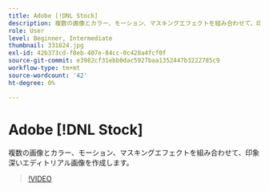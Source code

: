 ```yaml
---
title: Adobe [!DNL Stock]
description: 複数の画像とカラー、モーション、マスキングエフェクトを組み合わせて、印象深いエディトリアル画像を作成します
role: User
level: Beginner, Intermediate
thumbnail: 331824.jpg
exl-id: 42b373cd-f8eb-407e-84cc-0c428a4fcf0f
source-git-commit: e3982cf31ebb0dac5927baa1352447b3222785c9
workflow-type: tm+mt
source-wordcount: '42'
ht-degree: 0%

---
```


# Adobe [!DNL Stock]

複数の画像とカラー、モーション、マスキングエフェクトを組み合わせて、印象深いエディトリアル画像を作成します。

>[!VIDEO](https://video.tv.adobe.com/v/331824?hidetitle=true)
